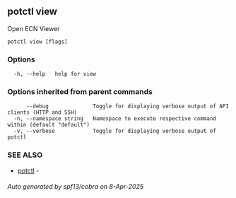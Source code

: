 ## potctl view

Open ECN Viewer

```
potctl view [flags]
```

### Options

```
  -h, --help   help for view
```

### Options inherited from parent commands

```
      --debug              Toggle for displaying verbose output of API clients (HTTP and SSH)
  -n, --namespace string   Namespace to execute respective command within (default "default")
  -v, --verbose            Toggle for displaying verbose output of potctl
```

### SEE ALSO

* [potctl](potctl.md)	 - 

###### Auto generated by spf13/cobra on 8-Apr-2025
